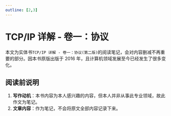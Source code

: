 ```yaml
---
outline: [2,3]
---
```

# TCP/IP 详解 - 卷一：协议

本文为实体书`TCP/IP 详解 - 卷一：协议(第二版)`的阅读笔记，会对内容删减不再重要的部分。因本书原版出版于 2016 年，且计算机领域发展至今已经发生了很多变化。

## 阅读前说明


1.  **写作动机**：本书内容为本人感兴趣的内容，但本人并非从事此专业领域，故此作文为笔记。
2.  **文章内容**：作为笔记，不会将原文全部内容记录下来。


<!--@include: ./chapter_1.md-->
<!--@include: ./chapter_2.md-->